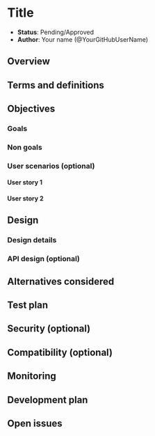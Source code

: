 # Title

* **Status**: Pending/Approved
* **Author**: Your name (@YourGitHubUserName)

## Overview

<!--
Provide a succinct high-level description of the component or feature and 
where/how it fits in the big picture. The overview should be one to three 
paragraphs long and should be understandable by someone outside the Radius
team.
-->

## Terms and definitions

<!--
Include any terms, definitions, or acronyms that are used in
this design document to assist the reader. They may or may not
be part of the user-facing experience once implemented, and can
be specific to this design context.
-->

## Objectives

<!--
Describe goals/non-goals and user-scenario of this feature to understand
the end-user goals.
* If the feature shares the same objectives of the existing design, link
  to the existing doc and section rather than repeat the same context.
* If the feature has a scenario, UX, or other product feature design doc,
  link it here and summarize the important parts.
-->

### Goals

<!--
Describe goals to define why we need, where we go, and how we know whether
we will be successful when we deliver this feature.
-->

### Non goals

<!--
Describe non-goals to identify something that we won’t be focusing on 
immediately. We won’t be expending any effort on these matters.
-->

### User scenarios (optional)

<!--
Describe the user scenarios for this design. Ensure that you define the
roles and personas in these user scenarios when it requires API design.
-->

#### User story 1

#### User story 2

## Design

<!--
Provide a high-level description, using diagrams as appropriate, and top-level
explanations to convey the architectural/design overview. Don’t go into a lot
of details yet but provide enough information about the relationship between
these components and other components. Call out or highlight new components
that are not part of this feature (dependencies). This diagram generally
treats the components as black boxes. Provide a pointer to a more detailed
design document, if one exists. If you have the alternatives for your design,
describe alternative solutions too.
-->

### Design details

<!--
This section should be detailed and thorough enough that another developer
could implement your design and provide enough detail to get a high confidence
estimate of the cost to implement the feature but isn’t as detailed as the 
code. Be sure to also consider testability in your design.

For each change, give each "change" in the proposal its own section and
describe it in enough detail that someone else could implement it. Cover
ALL of the important decisions like names. Your goal is to get an agreement
to proceed with coding and PRs.

If there are alternatives you are considering please include that in the open
questions section. If the product has a layered architecture, it's good to
align these sections with the product's layers. This will help readers use
their current understanding to understand your ideas.

* Advantages of this design - Describe what's good about this plan relative to
  other options. Does it feel easy to implement? Provide flexibility for
  future work?
* Disadvantages - Describe what's not ideal about this plan. If you don't
  point these things out other people will do it for you. This is a good place
  to cover risks.
-->

### API design (optional)

<!--
Include if applicable – any design that changes our public REST API, CLI
arguments/commands, or Go APIs for shared components should provide this
section. Write N/A here if not applicable.
- Describe the REST APIs in detail for new resource types or updates to
  existing resource types. E.g. API Path and Sample request and response.
- Describe new commands in the CLI or changes to existing CLI commands.
- Describe the new or modified Go APIs for any shared components.
-->

## Alternatives considered

<!--
Describe the alternative designs that were considered or should be considered.
Give a justification for why alternative approaches should be rejected if
possible. 
-->

## Test plan

<!--
Include the test plan to validate the features. e.g. unit test and
functional test.
-->

## Security (optional)
<!--
Optional. Describe a security threat and its mitigation with this
design—such as authenticating request, storing a secret and a credential, etc.
-->

## Compatibility (optional)

<!--
Optional. Describe potential compatibility issues with other components,
such as incompatibility with older CLIs, and include any breaking changes
to behaviors or APIs.
-->

## Monitoring

<!--
Include the list of instrumentation such as metric, log, and trace to 
diagnose this new feature. It also describes how to troubleshoot this feature
with the instrumentation. 
-->

## Development plan

<!--
Describe how you will deliver your features. This includes aligning work items
to features, scenarios, or requirements, defining what deliverable will be
checked in at each point in the product and estimating the cost of each work
item. Don’t forget to include the Unit Test and functional test in your
estimates.
-->

## Open issues

<!--
Describe (Q&A format) the important unknowns or things you're not sure about. 
Use the discussion to answer these with experts after people digest the 
overall design.
-->
